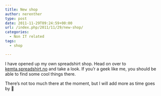 ```yaml
---
title: New shop
author: nerenther
type: post
date: 2011-11-29T09:24:59+00:00
url: /index.php/2011/11/29/new-shop/
categories:
  - Non IT related
tags:
  - shop

---
```

I have opened up my own spreadshirt shop. Head on over to <a href="http://kemta.spreadshirt.no" target="_blank" rel="noopener">kemta.spreadshirt.no</a> and take a look. If you&#8217;r a geek like me, you should be able to find some cool things there.

There&#8217;s not too much there at the moment, but I will add more as time goes by 🙂